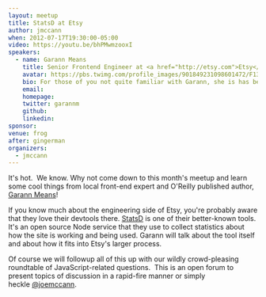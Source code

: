 ```yaml
---
layout: meetup
title: StatsD at Etsy
author: jmccann
when: 2012-07-17T19:30:00-05:00
video: https://youtu.be/bhPMwmzooxI
speakers:
  - name: Garann Means
    title: Senior Frontend Engineer at <a href="http://etsy.com">Etsy</a>
    avatar: https://pbs.twimg.com/profile_images/901849231098601472/F13h9cit_400x400.jpg
    bio: For those of you not quite familiar with Garann, she is has been building websites since 1996, and using JavaScript for most of that time (though not always for things that she's now proud of). Garann has spoken at a number of tech conferences and <a href="http://shop.oreilly.com/product/0636920023258.do">wrote a book on Node.js</a>.
    email:
    homepage:
    twitter: garannm
    github:
    linkedin:
sponsor:
venue: frog
after: gingerman
organizers:
  - jmccann
---
```


It's hot.  We know. Why not come down to this month's meetup and learn some cool things from local front-end expert and O'Reilly published author, [Garann Means][1]!

If you know much about the engineering side of Etsy, you're probably aware that they love their devtools there. [StatsD][4] is one of their better-known tools. It's an open source Node service that they use to collect statistics about how the site is working and being used. Garann will talk about the tool itself and about how it fits into Etsy's larger process.

Of course we will followup all of this up with our wildly crowd-pleasing roundtable of JavaScript-related questions.  This is an open forum to present topics of discussion in a rapid-fire manner or simply heckle [@joemccann][5].

[1]: http://twitter.com/garannm
[4]: https://github.com/etsy/statsd
[5]: http://twitter.com/joemccann
